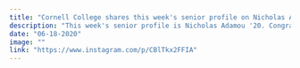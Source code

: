 ```yaml
---
title: "Cornell College shares this week's senior profile on Nicholas Adamou"
description: "This week's senior profile is Nicholas Adamou '20. Congrats on your many accomplishments, Nicholas!"
date: "06-18-2020"
image: ""
link: "https://www.instagram.com/p/CBlTkx2FFIA"
---
```

